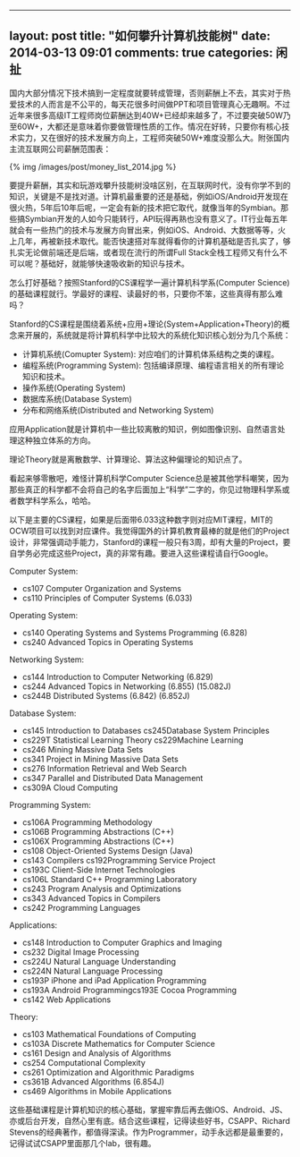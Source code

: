 ---
layout: post
title: "如何攀升计算机技能树"
date: 2014-03-13 09:01
comments: true
categories: 闲扯
---


国内大部分情况下技术搞到一定程度就要转成管理，否则薪酬上不去，其实对于热爱技术的人而言是不公平的，每天花很多时间做PPT和项目管理真心无趣啊。不过近年来很多高级IT工程师岗位薪酬达到40W+已经却来越多了，不过要突破50W乃至60W+，大都还是意味着你要做管理性质的工作。情况在好转，只要你有核心技术实力，又在很好的技术发展方向上，工程师突破50W+难度没那么大。附张国内主流互联网公司薪酬范围表：

{% img /images/post/money_list_2014.jpg %}


要提升薪酬，其实和玩游戏攀升技能树没啥区别，在互联网时代，没有你学不到的知识，关键是不是找对道。计算机最重要的还是基础，例如iOS/Android开发现在很火热，5年后10年后呢，一定会有新的技术把它取代，就像当年的Symbian。那些搞Symbian开发的人如今只能转行，API玩得再熟也没有意义了。IT行业每五年就会有一些热门的技术与发展方向冒出来，例如iOS、Android、大数据等等，火上几年，再被新技术取代。能否快速搭对车就得看你的计算机基础是否扎实了，够扎实无论做前端还是后端，或者现在流行的所谓Full Stack全栈工程师又有什么不可以呢？基础好，就能够快速吸收新的知识与技术。

怎么打好基础？按照Stanford的CS课程学一遍计算机科学系(Computer Science)的基础课程就行。学最好的课程、读最好的书，只要你不笨，这些真得有那么难吗？

Stanford的CS课程是围绕着系统+应用+理论(System+Application+Theory)的概念来开展的，系统就是将计算机科学中比较大的系统化知识核心划分为几个系统：

* 计算机系统(Comupter System): 对应咱们的计算机体系结构之类的课程。
* 编程系统(Programming System): 包括编译原理、编程语言相关的所有理论知识和技术。
* 操作系统(Operating System)
* 数据库系统(Database System)
* 分布和网络系统(Distributed and Networking System)

应用Application就是计算机中一些比较离散的知识，例如图像识别、自然语言处理这种独立体系的方向。

理论Theory就是离散数学、计算理论、算法这种偏理论的知识点了。

看起来够零散吧，难怪计算机科学Computer Science总是被其他学科嘲笑，因为那些真正的科学都不会将自己的名字后面加上“科学”二字的，你见过物理科学系或者数学科学系么，哈哈。

以下是主要的CS课程，如果是后面带6.033这种数字则对应MIT课程，MIT的OCW项目可以找到对应课件。我觉得国外的计算机教育最棒的就是他们的Project设计，非常强调动手能力，Stanford的课程一般只有3周，却有大量的Project，要自学务必完成这些Project，真的非常有趣。要进入这些课程请自行Google。

Computer System:

* cs107 Computer Organization and Systems 
* cs110 Principles of Computer Systems  (6.033)

Operating System:

* cs140 Operating Systems and Systems Programming (6.828)
* cs240 Advanced Topics in Operating Systems 


Networking System:

* cs144 Introduction to Computer Networking (6.829)
* cs244 Advanced Topics in Networking (6.855) (15.082J)
* cs244B Distributed Systems (6.842) (6.852J)


Database System:

* cs145 Introduction to Databases cs245Database System Principles 
* cs229T Statistical Learning Theory cs229Machine Learning 
* cs246 Mining Massive Data Sets 
* cs341 Project in Mining Massive Data Sets 
* cs276 Information Retrieval and Web Search 
* cs347 Parallel and Distributed Data Management 
* cs309A Cloud Computing 


Programming System:

* cs106A Programming Methodology 
* cs106B Programming Abstractions (C++)  
* cs106X Programming Abstractions (C++) 
* cs108 Object-Oriented Systems Design (Java)
* cs143 Compilers cs192Programming Service Project 
* cs193C Client-Side Internet Technologies 
* cs106L Standard C++ Programming Laboratory 
* cs243 Program Analysis and Optimizations 
* cs343 Advanced Topics in Compilers
* cs242 Programming Languages

Applications:

* cs148 Introduction to Computer Graphics and Imaging 
* cs232 Digital Image Processing 
* cs224U Natural Language Understanding 
* cs224N Natural Language Processing 
* cs193P iPhone and iPad Application Programming 
* cs193A Android Programmingcs193E Cocoa Programming
* cs142 Web Applications 


Theory:

* cs103 Mathematical Foundations of Computing
* cs103A Discrete Mathematics for Computer Science
* cs161 Design and Analysis of Algorithms
* cs254 Computational Complexity 
* cs261 Optimization and Algorithmic Paradigms 
* cs361B Advanced Algorithms (6.854J)
* cs469 Algorithms in Mobile Applications 


这些基础课程是计算机知识的核心基础，掌握牢靠后再去做iOS、Android、JS、亦或后台开发，自然心里有底。结合这些课程，记得读些好书，CSAPP、Richard Stevens的经典著作，都值得深读。作为Programmer，动手永远都是最重要的，记得试试CSAPP里面那几个lab，很有趣。



